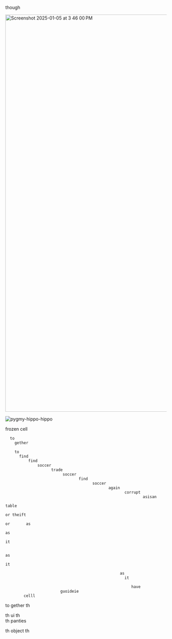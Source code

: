 though

<img width="1236" alt="Screenshot 2025-01-05 at 3 46 00 PM" src="https://github.com/user-attachments/assets/9ce99cc9-5846-4f35-9cc3-c40f8929e532" />

![pygmy-hippo-hippo](https://github.com/user-attachments/assets/a94f443e-0817-4e8b-8402-af160b1c5009)

frozen 
      cell 

      to
        gether 

        to
          find 
              find 
                  soccer 
                        trade 
                             soccer 
                                    find 
                                          soccer 
                                                 again 
                                                        corrupt 
                                                                asisan 
                                                                        table 
                                                                              or theift 
                                                                              or       as 
                                                                              as
                                                                                it 

                                                                              as
                                                                                it 

                                                      as
                                                        it 

                                                           have 
                            guoideie 
            celll 
  to gether      th 

  th 
    ui 
    th   
th    panties 

th 
  object 
  th    

    
